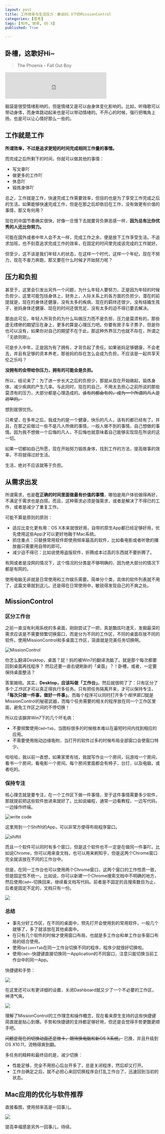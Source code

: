 ```yaml
---
layout: post
title: 工作效率与生活压力：兼谈OS X下的MissionControl
categories: [思考]
tags: [写作, 效率, OS X]
published: True

---
```


## 卧槽，这歌好Hi~

> The Phoenix - Fall Out Boy

<iframe frameborder="no" border="0" marginwidth="0" marginheight="0" width=330 height=86 src="http://music.163.com/outchain/player?type=2&id=26199445&auto=1&height=66"></iframe>

脑袋是很受情绪影响的，但是情绪又是可以由身体变化影响的。比如，听嗨歌可以带动身体，而身体跳动起来也是可以带动情绪的。不开心的时候，强行把嘴角上扬，也是可以让心情好那么一些的。

## 工作就是工作

**所谓效率，不过是追求更短的时间完成相同工作量的事情。**

而完成之后所剩下的时间，你就可以做其他的事情：

- 写文章吖
- 做更多的工作吖
- 休息吖
- 锻炼身体吖

总之，工作就是工作，快速完成工作需要效率，但目的也是为了享受工作完成之后的生活。如果能够快速完成工作，但是在那之后却依旧在工作，没有做更有价值的事情，那又有何用？

现在的中国节奏确实很快，好像一旦慢下去就要背负罪恶感一样，**因为总有比你优秀的人还比你努力。**

可能在国外或者中年人会不太一样，完成工作之余，便是放下工作享受生活。不追求加班，也不刻意追求完成工作的效率，在固定的时间里完成该完成的工作就好。

但至少，这不该是我们年轻人的状态，在这样一个时代，这样一个年纪，现在不努力，现在不奋力奔跑，那又要在什么时候才开始努力呢？

## 压力和负担

甚至于，这里会引发出另外一个问题，为什么年轻人要努力，正是因为年轻的时候负担少，这里可能包括身体上，财务上，人际关系上的各方面的负担少。潜在的前提就是，现在的身体还健康，没有太多的疾病、现在的羁绊还很少，没有结婚生孩子，爸妈身体还健康、现在的时间还很充足，没有太多的迫不得已要去解决。

那由此可见，年轻人所背负的为什么叫做压力而不是负担，压力是莫须有的，那些虚无缥缈的期望压在身上，更多的算是心理压力吧。你要有房子车子票子，但是你也可以没有，如果你对自己的期望不在于此，那这种外界压力也就不存在，所谓之「无欲则刚」。

可是步入中年，正是因为有了拥有，才背负起了责任。如果爸妈足够健康，不会老去，并且有足够的资本养老，那爸妈的存在怎么会成为负担，不应该是一起共享天伦之乐吗？

**没拥有的会带给你压力，拥有的可能会是负担。**

所以，结论来了：为了进一步长大之后的负担少，那就从现在开始做起，锻炼身体，减少疾病的产生几率。与此同时，现在的自己，不用太去担心之前所说的那些莫须有的压力，大部分都是心理造成的。~~该有的都会有的，成为一个所谓的凡人是迟早的。~~

想到就很忧伤。

只希望，在多年之后，我成为的是一个健康，快乐的凡人，该有的都已经有了。并且，在那之前做过一些不是凡人所做的事情，一般人做不到的事情，自己想做的事情。因为我不想做一个后悔的凡人，不后悔也就意味着自己能够实现现在所说的这一切。

如果一切都如自己所愿，现在开始努力锻炼身体，找到工作的方法，提高做事的效率，不将就得过好生活。

生活，绝对不应该就等于负担。

## 从需求出发

所谓需求，也是**在正确的时间里面做最有价值的事情**，哪怕是用户体验做得再好，不满足于需求也是白搭。而且，这种需求必须是强需求，或者是解决了不得已的工作，或者是减少了重复工作。

可能不算是原则的原则：

- 适应比变化更有用：OS X本来就很好用，自带的原生App都已经足够好用，优先使用这些App才可以更好地融于Mac系统。
- 抓住重点：只替换常用软件即使用频率最高的软件，比如看电影或者听歌的播放器只需要用自带的即可。
- 减少迫不得已：比如说使用盗版软件，折腾成本过高的东西就不要折腾了。

有网或者是没网的情况下，这个情况的分类是不够明确的，因为绝大部分的情况下都是有网的。

使用电脑无非就是日常使用和工作娱乐需要。简单分个类，具体的软件列表就不用了，这篇文章就到这儿。还是得在日常使用中，敏锐得发现自己的不爽之处。

## MissionControl

### 区分工作台

之前一直没有利用系统的多桌面，刚刚尝试了一把，真是酷炫叼渣天，发掘最深的需求应该是不需要频繁切换窗口，而是分为不同的工作区，不同的桌面存放不同的软件。使用MissionControl和多桌面工作区，简直就是完美任务切换啊。

![MissionControl](http://7xjbdq.com1.z0.glb.clouddn.com/MissionControl.jpg)

你怎么翻译Desktop，桌面？屁！妈的被Win7的翻译洗脑了。就是那个每次都要回到桌面再找程序？ 然后还要一直右键刷新的「桌面」？！卧槽，或者，一定要保持桌面整洁？

答案揭晓。其实，**Desktop，应该叫做「工作台」**。然后就很明了了：只有区分了多个*工作区*才可以真正得执行多任务。只有把任务隔离开来，才可以保持专注，**「每次只做一件事，做好一件事」**。而每个程序可以同时打开多个*程序窗口*就是MissionControl的秘密武器，而每个任务需要的相关的程序放在同一个工作区里面，避免工作区之间的不停切换！

所以应该摒弃Win7下的几个坏毛病：

- 不要频繁使用`Cmd+Tab`，当图标很多的时候根本难以在最短时间内找到相应的应用。
- 不需要使用拖动边缘吸附，当打开的软件过多的时候布局全部窗口会使窗口特少。

哈哈哈，我以前一直想，如果家里有钱，我就写作业一个房间，玩游戏一个房间，看书一个房间，看电影一个房间。每个房间里面都会有椅子，台灯，以及电脑，或者吃的。

### 保持专注

核心理念就是要专注，在一个工作区下做一件事情，至于这件事情需要多少软件，那就提前把这些软件放进来就好了。比如说编程，通常一边看教程，一边写代码，一边操作终端。

![write code](http://7xjbdq.com1.z0.glb.clouddn.com/write%20code.jpg)

这里用到一个ShiftIt的App，可以非常方便得布局程序窗口。

![shiftit](http://7xjbdq.com1.z0.glb.clouddn.com/shiftit.jpg)

而且一个软件可以同时有多个窗口，但是这个软件也不一定是在做同一件事吖。比如说Chrome，你可以用来查文档，也可以用来刷知乎，但是这两个Chrome窗口完全就该放在不同的工作台中。

但是，在同一工作台也可以使用两个Chrome窗口，这两个窗口的工作性质一致，但是固定性不统一。比如说，你可以新建一个Chrome搜索文档中不明确的地方，然后使用`Cmd+~`切换回来，继续看文档写代码。前者是不固定的且搜索数目为止，后者是固定不定的，文档只有一份。

![](http://7xjbdq.com1.z0.glb.clouddn.com/search.jpg)

### 总结

- 事先分好工作区，在不同的桌面中，预先打开会使用到的常用软件，一般几个就够了，多了就该放在其他桌面中。
- 在只有几个软件的时候才使用窗口布局，也就是多工作台和单工作台多窗口布局的结合使用。
- 使用`Option+Tab`在同一工作台切换不同的程序，程序少就很好切换啦。
- 使用`Cmd+~`快捷键直接切换同一Application的不同窗口，注意只能切换当前工作台中的同一App。

快捷键和手势：

![](http://7xjbdq.com1.z0.glb.clouddn.com/Screenshot%202015-07-13%2023.49.22.png)

在这里还可以有更详细的设置，关闭Dashboard就又少了一个不必要的工作区，神清气爽。

![](http://7xjbdq.com1.z0.glb.clouddn.com/shortcut%20for%20MissionControl.jpg)

理解了MissionControl的工作理念和操作概念，现在看来原生支持的这些快捷键简直就是贴心到爆。手势和快捷键的支持都足够好用，但还是会觉得手势更酷更顺手吧。

~~问题是现在的切换动画还是微卡，期待换电脑和新OS X系统。~~ 已换，并且升级到OS X10.11，流畅得爽到翻。

多任务的精粹和最终目的是，减少切换：

- 性能足够，完全不用担心后台开多了，总是关闭程序，然后却又打开。
- 工作台确定之后，就不必担心来回切换程序会打乱工作台了，迅速回到当初的状态。

## Mac应用的优化与软件推荐

直接看图，使用频率高是一回事儿。

![](http://7xjbdq.com1.z0.glb.clouddn.com/software_summary.png)

提高幸福感是另外一回事儿，待续。